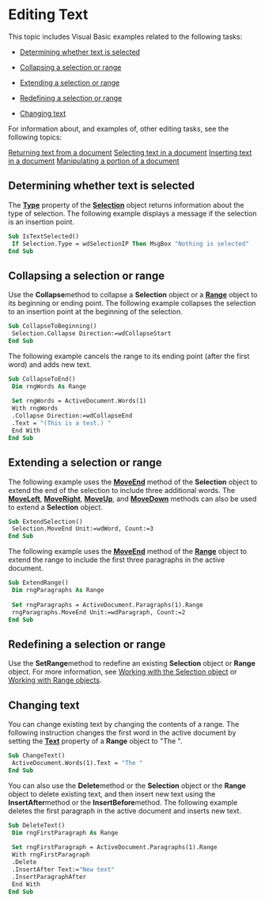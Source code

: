 
# Editing Text

This topic includes Visual Basic examples related to the following tasks:


-  [Determining whether text is selected](#Determining)
    
-  [Collapsing a selection or range](#Collapsing)
    
-  [Extending a selection or range](#Extending)
    
-  [Redefining a selection or range](#Redefining)
    
-  [Changing text](#Changing)
    

For information about, and examples of, other editing tasks, see the following topics:

 [Returning text from a document](bacf3de8-ae60-2f27-fa28-e53518e04be2.md)
 [Selecting text in a document](1684b81f-caed-ea76-1378-580f6e34a1db.md)
 [Inserting text in a document](4903a9aa-6923-da80-fcc0-f0e2defcb77a.md)
 [Manipulating a portion of a document](e664871f-4499-421e-deb7-e064cdeba0f0.md)

## Determining whether text is selected

The  **[Type](75af6b1a-c9d3-e3ad-52a8-41d91c79b007.md)** property of the  **[Selection](7b574a91-c33e-ecfd-6783-6b7528b2ed8f.md)** object returns information about the type of selection. The following example displays a message if the selection is an insertion point.


```vb
Sub IsTextSelected() 
 If Selection.Type = wdSelectionIP Then MsgBox "Nothing is selected" 
End Sub
```


## Collapsing a selection or range

Use the  **Collapse**method to collapse a  **Selection** object or a **[Range](15a7a1c4-5f3f-5b6e-60e9-29688de3f274.md)** object to its beginning or ending point. The following example collapses the selection to an insertion point at the beginning of the selection.


```vb
Sub CollapseToBeginning() 
 Selection.Collapse Direction:=wdCollapseStart 
End Sub
```

The following example cancels the range to its ending point (after the first word) and adds new text.




```vb
Sub CollapseToEnd() 
 Dim rngWords As Range 
 
 Set rngWords = ActiveDocument.Words(1) 
 With rngWords 
 .Collapse Direction:=wdCollapseEnd 
 .Text = "(This is a test.) " 
 End With 
End Sub
```


## Extending a selection or range

The following example uses the  **[MoveEnd](11fbcd45-16e6-611b-d296-a88cc7d3ca50.md)** method of the  **Selection** object to extend the end of the selection to include three additional words. The **[MoveLeft](23c22588-e774-f70f-28ea-81b1a54c0dd5.md)**,  **[MoveRight](fcac96c7-7189-87b2-d800-9d161edb1e09.md)**,  **[MoveUp](46993371-c916-06b5-a644-960f8a283536.md)**, and  **[MoveDown](d3ea31e8-04a5-c342-24ca-c93ac1a1258e.md)** methods can also be used to extend a  **Selection** object.


```vb
Sub ExtendSelection() 
 Selection.MoveEnd Unit:=wdWord, Count:=3 
End Sub
```

The following example uses the  **[MoveEnd](44aa26e6-7bb1-af51-8d23-244444e0795c.md)** method of the **[Range](15a7a1c4-5f3f-5b6e-60e9-29688de3f274.md)** object to extend the range to include the first three paragraphs in the active document.




```vb
Sub ExtendRange() 
 Dim rngParagraphs As Range 
 
 Set rngParagraphs = ActiveDocument.Paragraphs(1).Range 
 rngParagraphs.MoveEnd Unit:=wdParagraph, Count:=2 
End Sub
```


## Redefining a selection or range

Use the  **SetRange**method to redefine an existing  **Selection** object or **Range** object. For more information, see [Working with the Selection object](a1ef7e48-5a0f-d278-4b67-7b96f4e24052.md) or [Working with Range objects](9e240aa7-8608-9d70-aee3-2e202687459e.md).


## Changing text

You can change existing text by changing the contents of a range. The following instruction changes the first word in the active document by setting the  **[Text](495fe06e-ba87-0d96-9f6e-3e62fd71d4a5.md)** property of a  **Range** object to "The ".


```vb
Sub ChangeText() 
 ActiveDocument.Words(1).Text = "The " 
End Sub
```

You can also use the  **Delete**method or the  **Selection** object or the **Range** object to delete existing text, and then insert new text using the **InsertAfter**method or the  **InsertBefore**method. The following example deletes the first paragraph in the active document and inserts new text.




```vb
Sub DeleteText() 
 Dim rngFirstParagraph As Range 
 
 Set rngFirstParagraph = ActiveDocument.Paragraphs(1).Range 
 With rngFirstParagraph 
 .Delete 
 .InsertAfter Text:="New text" 
 .InsertParagraphAfter 
 End With 
End Sub
```

